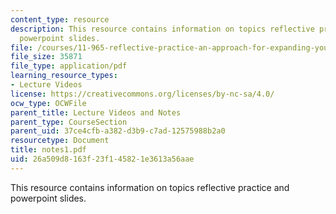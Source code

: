 ```yaml
---
content_type: resource
description: This resource contains information on topics reflective practice and
  powerpoint slides.
file: /courses/11-965-reflective-practice-an-approach-for-expanding-your-learning-frontiers-january-iap-2007/26a509d8163f23f145821e3613a56aae_notes1.pdf
file_size: 35871
file_type: application/pdf
learning_resource_types:
- Lecture Videos
license: https://creativecommons.org/licenses/by-nc-sa/4.0/
ocw_type: OCWFile
parent_title: Lecture Videos and Notes
parent_type: CourseSection
parent_uid: 37ce4cfb-a382-d3b9-c7ad-12575988b2a0
resourcetype: Document
title: notes1.pdf
uid: 26a509d8-163f-23f1-4582-1e3613a56aae
---
```

This resource contains information on topics reflective practice and powerpoint slides.